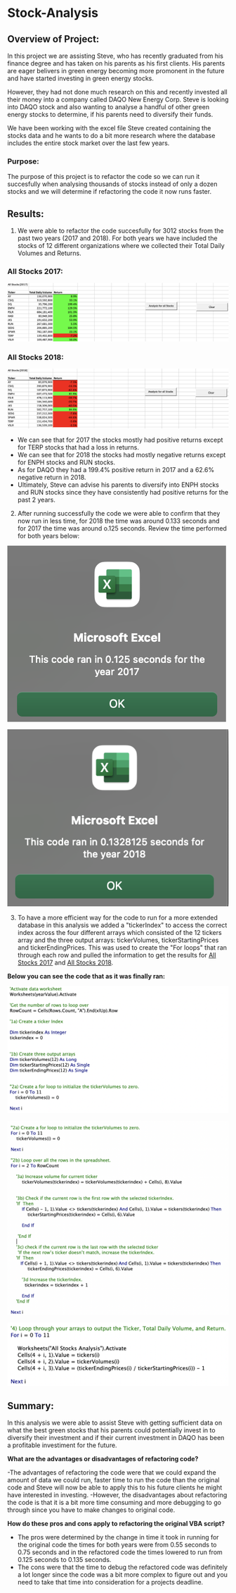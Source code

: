 # Stock-Analysis

## Overview of Project: 
In this project we are assisting Steve, who has recently graduated from his finance degree and has taken on his parents as his first clients. His parents are eager belivers in green energy becoming more promonent in the future and have started investing in green energy stocks. 

However, they had not done much research on this and recently invested all their money into a company called DAQO New Energy Corp. Steve is looking into DAQO stock and also wanting to analyse a handful of other green energy stocks to determine, if his parents need to diversify their funds.

We have been working with the excel file Steve created containing the stocks data and he wants to do a bit more research where the database includes the entire stock market over the last few years. 

### Purpose:
The purpose of this project is to refactor the code so we can run it succesfully when analysing thousands of stocks instead of only a dozen stocks and we will determine if refactoring the code it now runs faster. 

## Results:

1. We were able to refactor the code succesfully for 3012 stocks from the past two years (2017 and 2018). For both years we have included the stocks of 12 different organizations where we collected their Total Daily Volumes and Returns. 

### All Stocks 2017: 

![Stocks2017](https://github.com/Lesliec87/stock-analysis/blob/main/Resources%202/Stocks(2017).png)

### All Stocks 2018: 

![Stocks2018](https://github.com/Lesliec87/stock-analysis/blob/main/Resources%202/Stocks(2018).png)

- We can see that for 2017 the stocks mostly had positive returns except for TERP stocks that had a loss in returns. 
- We can see that for 2018 the stocks had mostly negative returns except for ENPH stocks and RUN stocks.
- As for DAQO they had a 199.4% positive return in 2017 and a 62.6% negative return in 2018. 
- Ultimately, Steve can advise his parents to diversify into ENPH stocks and RUN stocks since they have consistently had positive returns for the past 2 years. 

2. After running successfully the code we were able to confirm that they now run in less time, for 2018 the time was around 0.133 seconds and for 2017 the time was around o.125 seconds. Review the time performed for both years below: 

![time2017](https://github.com/Lesliec87/stock-analysis/blob/main/Resources%202/VBA_Challenge_2017.png)

![time2018](https://github.com/Lesliec87/stock-analysis/blob/main/Resources%202/VBA_Challenge_2018.png)

3. To have a more efficient way for the code to run for a more extended database in this analysis we added a "tickerIndex" to access the correct index across the four different arrays which consisted of the 12 tickers array and the three output arrays: tickerVolumes, tickerStartingPrices and tickerEndingPrices. This was used to create the "For loops" that ran through each row and pulled the information to get the results for [All Stocks 2017](#All-Stocks-2017) and [All Stocks 2018](#All-Stocks-2018).

**Below you can see the code that as it was finally ran:** 

![code1](https://github.com/Lesliec87/stock-analysis/blob/main/Resources%202/Code%201.png)

![code2](https://github.com/Lesliec87/stock-analysis/blob/main/Resources%202/Code%202.png)

![code3](https://github.com/Lesliec87/stock-analysis/blob/main/Resources%202/Code%203.png)


## Summary: 

In this analysis we were able to assist Steve with getting sufficient data on what the best green stocks that his parents could potentially invest in to diversify their investment and if their current investment in DAQO has been a profitable investiment for the future. 

**What are the advantages or disadvantages of refactoring code?**

-The advantages of refactoring the code were that we could expand the amount of data we could run, faster time to run the code than the original code and Steve  will now be able to apply this to his future clients he might have interested in investing. 
-However, the disadvantages about refactoring the code is that it is a bit more time consuming and more debugging to go through since you have to make changes to original code. 

**How do these pros and cons apply to refactoring the original VBA script?**

- The pros were determined by the change in time it took in running for the original code the times for both years were from 0.55 seconds to 0.75 seconds and in the refactored code the times lowered to run from 0.125 seconds to 0.135 seconds. 
- The cons were that the time to debug the refactored code was definitely a lot longer since the code was a bit more complex to figure out and you need to take that time into consideration for a projects deadline.

